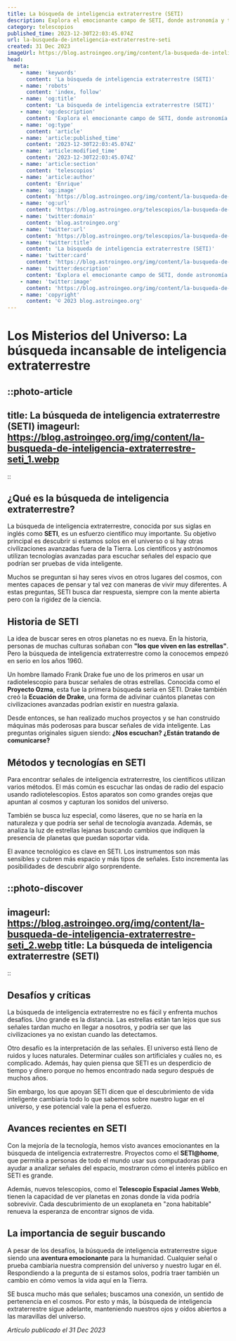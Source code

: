 ```yaml
---
title: La búsqueda de inteligencia extraterrestre (SETI)
description: Explora el emocionante campo de SETI, donde astronomía y tecnología se unen en la búsqueda de señales de civilizaciones alienígenas avanzadas.
category: telescopios
published_time: 2023-12-30T22:03:45.074Z
url: la-busqueda-de-inteligencia-extraterrestre-seti
created: 31 Dec 2023
imageUrl: https://blog.astroingeo.org/img/content/la-busqueda-de-inteligencia-extraterrestre-seti_1.webp
head:
  meta:
    - name: 'keywords'
      content: 'La búsqueda de inteligencia extraterrestre (SETI)'
    - name: 'robots'
      content: 'index, follow'
    - name: 'og:title'
      content: 'La búsqueda de inteligencia extraterrestre (SETI)'
    - name: 'og:description'
      content: 'Explora el emocionante campo de SETI, donde astronomía y tecnología se unen en la búsqueda de señales de civilizaciones alienígenas avanzadas.'
    - name: 'og:type'
      content: 'article'
    - name: 'article:published_time'
      content: '2023-12-30T22:03:45.074Z'
    - name: 'article:modified_time'
      content: '2023-12-30T22:03:45.074Z'
    - name: 'article:section'
      content: 'telescopios'
    - name: 'article:author'
      content: 'Enrique'
    - name: 'og:image'
      content: 'https://blog.astroingeo.org/img/content/la-busqueda-de-inteligencia-extraterrestre-seti_1.webp'
    - name: 'og:url'
      content: 'https://blog.astroingeo.org/telescopios/la-busqueda-de-inteligencia-extraterrestre-seti'
    - name: 'twitter:domain'
      content: 'blog.astroingeo.org'
    - name: 'twitter:url'
      content: 'https://blog.astroingeo.org/telescopios/la-busqueda-de-inteligencia-extraterrestre-seti'
    - name: 'twitter:title'
      content: 'La búsqueda de inteligencia extraterrestre (SETI)'
    - name: 'twitter:card'
      content: 'https://blog.astroingeo.org/img/content/la-busqueda-de-inteligencia-extraterrestre-seti_1.webp'
    - name: 'twitter:description'
      content: 'Explora el emocionante campo de SETI, donde astronomía y tecnología se unen en la búsqueda de señales de civilizaciones alienígenas avanzadas.'
    - name: 'twitter:image'
      content: 'https://blog.astroingeo.org/img/content/la-busqueda-de-inteligencia-extraterrestre-seti_1.webp'
    - name: 'copyright'
      content: '© 2023 blog.astroingeo.org'
---
```

# Los Misterios del Universo: La búsqueda incansable de inteligencia extraterrestre

::photo-article
---
title: La búsqueda de inteligencia extraterrestre (SETI)
imageurl: https://blog.astroingeo.org/img/content/la-busqueda-de-inteligencia-extraterrestre-seti_1.webp
---
::

## ¿Qué es la búsqueda de inteligencia extraterrestre?

La búsqueda de inteligencia extraterrestre, conocida por sus siglas en inglés como **SETI**, es un esfuerzo científico muy importante. Su objetivo principal es descubrir si estamos solos en el universo o si hay otras civilizaciones avanzadas fuera de la Tierra. Los científicos y astrónomos utilizan tecnologías avanzadas para escuchar señales del espacio que podrían ser pruebas de vida inteligente. 

Muchos se preguntan si hay seres vivos en otros lugares del cosmos, con mentes capaces de pensar y tal vez con maneras de vivir muy diferentes. A estas preguntas, SETI busca dar respuesta, siempre con la mente abierta pero con la rigidez de la ciencia.

## Historia de SETI

La idea de buscar seres en otros planetas no es nueva. En la historia, personas de muchas culturas soñaban con **"los que viven en las estrellas"**. Pero la búsqueda de inteligencia extraterrestre como la conocemos empezó en serio en los años 1960. 

Un hombre llamado Frank Drake fue uno de los primeros en usar un radiotelescopio para buscar señales de otras estrellas. Conocida como el **Proyecto Ozma**, esta fue la primera búsqueda seria en SETI. Drake también creó la **Ecuación de Drake**, una forma de adivinar cuántos planetas con civilizaciones avanzadas podrían existir en nuestra galaxia.

Desde entonces, se han realizado muchos proyectos y se han construido máquinas más poderosas para buscar señales de vida inteligente. Las preguntas originales siguen siendo: **¿Nos escuchan? ¿Están tratando de comunicarse?**

## Métodos y tecnologías en SETI

Para encontrar señales de inteligencia extraterrestre, los científicos utilizan varios métodos. El más común es escuchar las ondas de radio del espacio usando radiotelescopios. Estos aparatos son como grandes orejas que apuntan al cosmos y capturan los sonidos del universo.

También se busca luz especial, como láseres, que no se haría en la naturaleza y que podría ser señal de tecnología avanzada. Además, se analiza la luz de estrellas lejanas buscando cambios que indiquen la presencia de planetas que puedan soportar vida.

El avance tecnológico es clave en SETI. Los instrumentos son más sensibles y cubren más espacio y más tipos de señales. Esto incrementa las posibilidades de descubrir algo sorprendente.


::photo-discover
---
imageurl: https://blog.astroingeo.org/img/content/la-busqueda-de-inteligencia-extraterrestre-seti_2.webp
title: La búsqueda de inteligencia extraterrestre (SETI)
---
::

## Desafíos y críticas

La búsqueda de inteligencia extraterrestre no es fácil y enfrenta muchos desafíos. Uno grande es la distancia. Las estrellas están tan lejos que sus señales tardan mucho en llegar a nosotros, y podría ser que las civilizaciones ya no existan cuando las detectamos.

Otro desafío es la interpretación de las señales. El universo está lleno de ruidos y luces naturales. Determinar cuáles son artificiales y cuáles no, es complicado. Además, hay quien piensa que SETI es un desperdicio de tiempo y dinero porque no hemos encontrado nada seguro después de muchos años.

Sin embargo, los que apoyan SETI dicen que el descubrimiento de vida inteligente cambiaría todo lo que sabemos sobre nuestro lugar en el universo, y ese potencial vale la pena el esfuerzo.

## Avances recientes en SETI

Con la mejoría de la tecnología, hemos visto avances emocionantes en la búsqueda de inteligencia extraterrestre. Proyectos como el **SETI@home**, que permitía a personas de todo el mundo usar sus computadoras para ayudar a analizar señales del espacio, mostraron cómo el interés público en SETI es grande.

Además, nuevos telescopios, como el **Telescopio Espacial James Webb**, tienen la capacidad de ver planetas en zonas donde la vida podría sobrevivir. Cada descubrimiento de un exoplaneta en "zona habitable" renueva la esperanza de encontrar signos de vida.

## La importancia de seguir buscando

A pesar de los desafíos, la búsqueda de inteligencia extraterrestre sigue siendo una **aventura emocionante** para la humanidad. Cualquier señal o prueba cambiaria nuestra comprensión del universo y nuestro lugar en él. Respondiendo a la pregunta de si estamos solos, podría traer también un cambio en cómo vemos la vida aquí en la Tierra.

SE busca mucho más que señales; buscamos una conexión, un sentido de pertenencia en el cosmos. Por esto y más, la búsqueda de inteligencia extraterrestre sigue adelante, manteniendo nuestros ojos y oídos abiertos a las maravillas del universo.

_Artículo publicado el 31 Dec 2023_